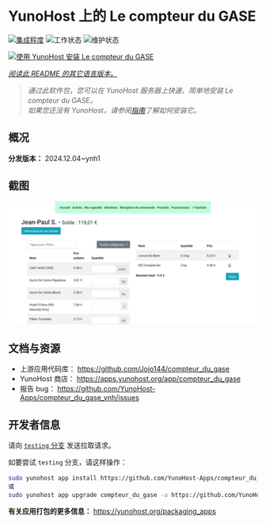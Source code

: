 <!--
注意：此 README 由 <https://github.com/YunoHost/apps/tree/master/tools/readme_generator> 自动生成
请勿手动编辑。
-->

# YunoHost 上的 Le compteur du GASE

[![集成程度](https://apps.yunohost.org/badge/integration/compteur_du_gase)](https://ci-apps.yunohost.org/ci/apps/compteur_du_gase/)
![工作状态](https://apps.yunohost.org/badge/state/compteur_du_gase)
![维护状态](https://apps.yunohost.org/badge/maintained/compteur_du_gase)

[![使用 YunoHost 安装 Le compteur du GASE](https://install-app.yunohost.org/install-with-yunohost.svg)](https://install-app.yunohost.org/?app=compteur_du_gase)

*[阅读此 README 的其它语言版本。](./ALL_README.md)*

> *通过此软件包，您可以在 YunoHost 服务器上快速、简单地安装 Le compteur du GASE。*  
> *如果您还没有 YunoHost，请参阅[指南](https://yunohost.org/install)了解如何安装它。*

## 概况



**分发版本：** 2024.12.04~ynh1

## 截图

![Le compteur du GASE 的截图](./doc/screenshots/Screenshot_2021-12-26_Le-compteur-du-GASE.png)

## 文档与资源

- 上游应用代码库： <https://github.com/Jojo144/compteur_du_gase>
- YunoHost 商店： <https://apps.yunohost.org/app/compteur_du_gase>
- 报告 bug： <https://github.com/YunoHost-Apps/compteur_du_gase_ynh/issues>

## 开发者信息

请向 [`testing` 分支](https://github.com/YunoHost-Apps/compteur_du_gase_ynh/tree/testing) 发送拉取请求。

如要尝试 `testing` 分支，请这样操作：

```bash
sudo yunohost app install https://github.com/YunoHost-Apps/compteur_du_gase_ynh/tree/testing --debug
或
sudo yunohost app upgrade compteur_du_gase -u https://github.com/YunoHost-Apps/compteur_du_gase_ynh/tree/testing --debug
```

**有关应用打包的更多信息：** <https://yunohost.org/packaging_apps>

